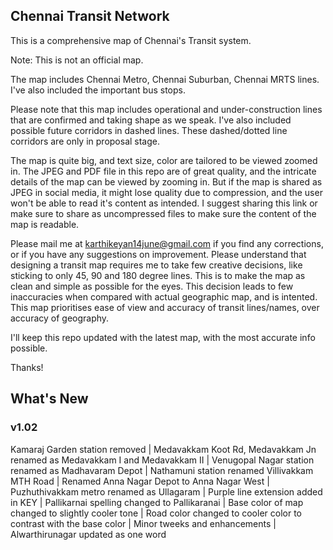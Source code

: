 ## Chennai Transit Network
This is a comprehensive map of Chennai's Transit system.

Note: This is not an official map.

The map includes Chennai Metro, Chennai Suburban, Chennai MRTS lines. I've also included the important bus stops.

Please note that this map includes operational and under-construction lines that are confirmed and taking shape as we speak. I've also included possible future corridors in dashed lines. These dashed/dotted line corridors are only in proposal stage.

The map is quite big, and text size, color are tailored to be viewed zoomed in. The JPEG and PDF file in this repo are of great quality, and the intricate details of the map can be viewed by zooming in. But if the map is shared as JPEG in social media, it might lose quality due to compression, and the user won't be able to read it's content as intended. I suggest sharing this link or make sure to share as uncompressed files to make sure the content of the map is readable.

Please mail me at karthikeyan14june@gmail.com if you find any corrections, or if you have any suggestions on improvement. Please understand that designing a transit map requires me to take few creative decisions, like sticking to only 45, 90 and 180 degree lines. This is to make the map as clean and simple as possible for the eyes. This decision leads to few inaccuracies when compared with actual geographic map, and is intented. This map prioritises ease of view and accuracy of transit lines/names, over accuracy of geography.

I'll keep this repo updated with the latest map, with the most accurate info possible.

Thanks!

## What's New
### v1.02

Kamaraj Garden station removed | Medavakkam Koot Rd, Medavakkam Jn renamed as Medavakkam I and Medavakkam II | Venugopal Nagar station renamed as Madhavaram Depot | Nathamuni station renamed Villivakkam MTH Road | Renamed Anna Nagar Depot to Anna Nagar West | Puzhuthivakkam metro renamed as Ullagaram | Purple line extension added in KEY | Pallikarnai spelling changed to Pallikaranai | Base color of map changed to slightly cooler tone | Road color changed to cooler color to contrast with the base color | Minor tweeks and enhancements | Alwarthirunagar updated as one word

